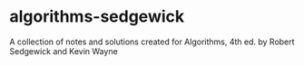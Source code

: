 # algorithms-sedgewick
A collection of notes and solutions created for Algorithms, 4th ed. by Robert Sedgewick and Kevin Wayne

